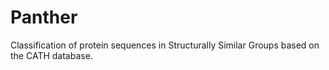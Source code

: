 # Panther

Classification of protein sequences in Structurally Similar Groups based on the CATH database.
